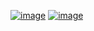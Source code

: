 

[![image](https://img.shields.io/badge/json9512%40gmail.com-white?style=flat-square&logo=gmail&&labelColor=white)](mailto:json9512@gmail.com)
[![image](https://img.shields.io/badge/LinkedIn-white?style=flat-square&logo=linkedin&&labelColor=white&&logoColor=black)](https://www.linkedin.com/in/junghyun-son/)
